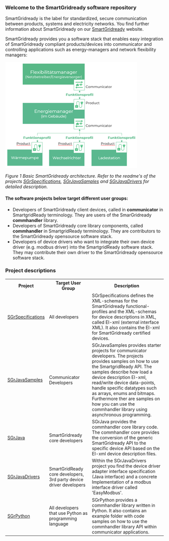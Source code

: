 ### Welcome to the SmartGridready software repository

SmartGridready is the label for standardized, secure communication between products, systems and electricity networks.
You find further information about SmartGridready on our [SmartGridready](https://smartgridready.ch/) website.

SmartGridready provides you a software stack that enables easy integration of SmartGridready compliant products/devices
into communicator and controlling applications such as energy-managers and network flexibility managers:

![SmartGridready architecture](doc/architecture.png)

*Figure 1 Basic SmartGridready architecture. Refer to the readme's of the projects 
<a href="https://github.com/SmartGridready/SGrSpecifications/">SGrSpecifications</a>,
<a href="https://github.com/SmartGridready/SGrJavaSamples">SGrJavaSamples</a> and
<a href="https://github.com/SmartGridready/SGrJavaDrivers">SGrJavaDrivers</a> for detailed description.*

#### The software projects below target different user groups:
- Developers of SmartGridready client devices, called in **communicator** in SmartgridReady terminology. They are users of the SmarGridready **commhandler** library.
- Developers of SmartGridready core library components, called **commhandler** in SmartgridReady terminology. They are contributors to the SmartGridready opensource software stack. 
- Developers of device drivers who want to integrate their own device driver (e.g. modbus driver) into the SmartgridReady software stack. They may contribute their own driver to the SmartGridready opensource software stack.

### Project descriptions
<table>
    <tr><th>Project</th><th>Target User Group</th><th>Description</th></tr>
    <tr>
        <td><a href="https://github.com/SmartGridready/SGrSpecifications/">SGrSpecifications</a></td>
        <td>All developers</td>
        <td>SGrSpecifications defines the XML-schemas for the SmartGridready functional-profiles and the XML-schemas for 
        device descriptions in XML, called EI-xml (external interface XML). 
        It also contains the EI-xml for SmartGridready certified devices.</td>
    </tr>
    <tr>
        <td><a href="https://github.com/SmartGridready/SGrJavaSamples">SGrJavaSamples</a></td>
        <td>Communicator Developers</td>
        <td>SGrJavaSamples provides starter projects for communicator developers. The projects provides
        samples on how to use the SmartgridReady API. The samples describe how load a device description EI-xml, 
        read/write device data-points, handle specific datatypes such as arrays, enums and bitmaps. Furthermore
        ther are samples on how you can use the commhandler library using asynchronous programming. 
        </td>
    </tr>
    <tr>
        <td><a href="https://github.com/SmartGridready/SGrJava">SGrJava</a></td>
        <td>SmartGridready core developers</td>
        <td>SGrJava provides the commhandler core library code. The commhandler core provides the
        conversion of the generic SmartGridready API to the specific device API based on the EI-xml
        device description files.</td>
    </tr>
    <tr>
        <td><a href="https://github.com/SmartGridready/SGrJavaDrivers">SGrJavaDrivers</a></td>
        <td>SmartGridReady core developers, 3rd party device driver developers</td>
        <td>Within the SGrJavaDrivers project you find the device driver adapter interface specification
        (Java interface) and a concrete Implementation of a modbus interface driver called 'EasyModbus'.
        </td>
    </tr>
    <tr>
        <td><a href="https://github.com/SmartGridready/SGrPython">SGrPython</a></td>
        <td>All developers that use Python as programming language</td>
        <td>SGrPython provides a commhandler library written in Python. It also contains an example folder
        with code samples on how to use the commhandler library API within communicator applications.</td>
    </tr>
</table>
